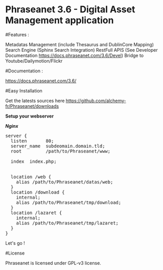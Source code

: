Phraseanet 3.6 - Digital Asset Management application
=================================================

#Features :

Metadatas Management (include Thesaurus and DublinCore Mapping)
Search Engine (Sphinx Search Integration)
RestFull APIS (See Developer Documentation https://docs.phraseanet.com/3.6/Devel)
Bridge to Youtube/Dailymotion/Flickr

#Documentation :

https://docs.phraseanet.com/3.6/

#Easy Installation

Get the latests sources here https://github.com/alchemy-fr/Phraseanet/downloads

**Setup your webserver**

***Nginx***
<pre>
server {
  listen       80;
  server_name  subdeomain.domain.tld;
  root         /path/to/Phraseanet/www;

  index  index.php;


  location /web {
    alias /path/to/Phraseanet/datas/web;
  }
  location /download {
    internal;
    alias /path/to/Phraseanet/tmp/download;
  }
  location /lazaret {
    internal;
    alias /path/to/Phraseanet/tmp/lazaret;
  }
}
</pre>


Let's go !

#License

Phraseanet is licensed under GPL-v3 license.

[1]: http://developer.phraseanet.com/
